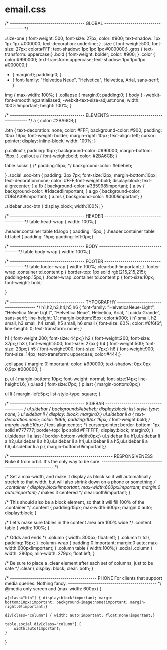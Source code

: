 # email.css

/* ------------------------------------- 
		GLOBAL 
------------------------------------- */

.size-one	{
	font-weight: 500;
	font-size: 27px;
	color: #900;
	text-shadow: 1px 1px 1px #000000;
	text-decoration: underline;
}
.size	{
	 font-weight:500; font-size: 27px; color:#FFF; text-shadow: 1px 1px 1px #000000;}
.gros	{
	text-transform: uppercase;}
.bold	{
	font-weight: bolder;
	color: #900;
}
.color	{
	color:#990000;
	text-transform:uppercase;
	text-shadow: 1px 1px 1px #000000;}
* { 
	margin:0;
	padding:0;
}
* { font-family: "Helvetica Neue", "Helvetica", Helvetica, Arial, sans-serif; }

img { 
	max-width: 100%; 
}
.collapse {
	margin:0;
	padding:0;
}
body {
	-webkit-font-smoothing:antialiased; 
	-webkit-text-size-adjust:none; 
	width: 100%!important; 
	height: 100%;
}


/* ------------------------------------- 
		ELEMENTS 
------------------------------------- */
a { color: #2BA6CB;}

.btn {
	text-decoration: none;
	color: #FFF;
	background-color: #900;
	padding: 10px 16px;
	font-weight: bolder;
	margin-right: 10px;
	text-align: left;
	cursor: pointer;
	display: inline-block;
	width: 100%;
}

p.callout {
	padding: 15px;
	background-color: #990000;
	margin-bottom: 15px;
}
.callout a {
	font-weight:bold;
	color: #2BA6CB;
}

table.social {
/* 	padding:15px; */
	background-color: #ebebeb;
	
}
.social .soc-btn {
	padding: 3px 7px;
	font-size:12px;
	margin-bottom:10px;
	text-decoration:none;
	color: #FFF;font-weight:bold;
	display:block;
	text-align:center;
}
a.fb { background-color: #3B5998!important; }
a.tw { background-color: #1daced!important; }
a.gp { background-color: #DB4A39!important; }
a.ms { background-color: #000!important; }

.sidebar .soc-btn { 
	display:block;
	width:100%;
}

/* ------------------------------------- 
		HEADER 
------------------------------------- */
table.head-wrap { width: 100%;}

.header.container table td.logo { padding: 15px; }
.header.container table td.label { padding: 15px; padding-left:0px;}


/* ------------------------------------- 
		BODY 
------------------------------------- */
table.body-wrap { width: 100%;}


/* ------------------------------------- 
		FOOTER 
------------------------------------- */
table.footer-wrap { width: 100%;	clear:both!important;
}
.footer-wrap .container td.content  p { border-top: 1px solid rgb(215,215,215); padding-top:15px;}
.footer-wrap .container td.content p {
	font-size:10px;
	font-weight: bold;
	
}


/* ------------------------------------- 
		TYPOGRAPHY 
------------------------------------- */
h1,h2,h3,h4,h5,h6 {
font-family: "HelveticaNeue-Light", "Helvetica Neue Light", "Helvetica Neue", Helvetica, Arial, "Lucida Grande", sans-serif; line-height: 1.1; margin-bottom:15px; color:#000;
}
h1 small, h2 small, h3 small, h4 small, h5 small, h6 small { font-size: 60%; color: #6f6f6f; line-height: 0; text-transform: none; }

h1 { font-weight:200; font-size: 44px;}
h2 { font-weight:200; font-size: 37px;}
h3 { font-weight:500; font-size: 27px;}
h4 { font-weight:500; font-size: 23px;}
h5 { font-weight:900; font-size: 17px;}
h6 { font-weight:900; font-size: 14px; text-transform: uppercase; color:#444;}

.collapse {
	margin: 0!important;
	color: #990000;
	text-shadow: 0px 0px 0,9px #000000;
}

p, ul { 
	margin-bottom: 10px; 
	font-weight: normal; 
	font-size:14px; 
	line-height:1.6;
}
p.lead { font-size:17px; }
p.last { margin-bottom:0px;}

ul li {
	margin-left:5px;
	list-style-type: square;
}

/* ------------------------------------- 
		SIDEBAR 
------------------------------------- */
ul.sidebar {
	background:#ebebeb;
	display:block;
	list-style-type: none;
}
ul.sidebar li { display: block; margin:0;}
ul.sidebar li a {
	text-decoration:none;
	color: #666;
	padding:10px 16px;
/* 	font-weight:bold; */
	margin-right:10px;
/* 	text-align:center; */
	cursor:pointer;
	border-bottom: 1px solid #777777;
	border-top: 1px solid #FFFFFF;
	display:block;
	margin:0;
}
ul.sidebar li a.last { border-bottom-width:0px;}
ul.sidebar li a h1,ul.sidebar li a h2,ul.sidebar li a h3,ul.sidebar li a h4,ul.sidebar li a h5,ul.sidebar li a h6,ul.sidebar li a p { margin-bottom:0!important;}



/* --------------------------------------------------- 
		RESPONSIVENESS
		Nuke it from orbit. It's the only way to be sure. 
------------------------------------------------------ */

/* Set a max-width, and make it display as block so it will automatically stretch to that width, but will also shrink down on a phone or something */
.container {
	display:block!important;
	max-width:600px!important;
	margin:0 auto!important; /* makes it centered */
	clear:both!important;
}

/* This should also be a block element, so that it will fill 100% of the .container */
.content {
	padding:15px;
	max-width:600px;
	margin:0 auto;
	display:block; 
}

/* Let's make sure tables in the content area are 100% wide */
.content table { width: 100%; }


/* Odds and ends */
.column {
	width: 300px;
	float:left;
}
.column tr td { padding: 15px; }
.column-wrap { 
	padding:0!important; 
	margin:0 auto; 
	max-width:600px!important;
}
.column table { width:100%;}
.social .column {
	width: 280px;
	min-width: 279px;
	float:left;
}

/* Be sure to place a .clear element after each set of columns, just to be safe */
.clear { display: block; clear: both; }


/* ------------------------------------------- 
		PHONE
		For clients that support media queries.
		Nothing fancy. 
-------------------------------------------- */
@media only screen and (max-width: 600px) {
	
	a[class="btn"] { display:block!important; margin-bottom:10px!important; background-image:none!important; margin-right:0!important;}

	div[class="column"] { width: auto!important; float:none!important;}
	
	table.social div[class="column"] {
		width:auto!important;
	}

}
